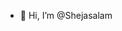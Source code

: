 - 👋 Hi, I’m @Shejasalam

<!---
Shejasalam/Shejasalam is a ✨ special ✨ repository because its `README.md` (this file) appears on your GitHub profile.
You can click the Preview link to take a look at your changes.
--->
